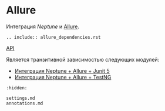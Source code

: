 # Allure

Интеграция _Neptune_ и [Allure](https://docs.qameta.io/allure/).

```{eval-rst}
.. include:: allure_dependencies.rst
```

[API](https://tinkoff.github.io/neptune/allure.integration/index.html)

Является транзитивной зависимостью следующих модулей:

- [Интеграция Neptune + Allure + Junit 5](./../../test_runners/junit5/allure.jupiter.bridge.md) 
- [Интеграция Neptune + Allure + TestNG](./../../test_runners/testng/allure.testng.bridge.md)

```{toctree}
:hidden:

settings.md
annotations.md
```